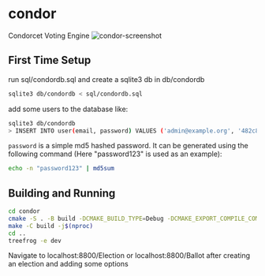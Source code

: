 # condor
Condorcet Voting Engine
![condor-screenshot](https://github.com/terslang/condor/assets/127589779/f9791917-2cd5-4584-a933-0a01db59671f)

## First Time Setup
run sql/condordb.sql and create a sqlite3 db in db/condordb
```bash
sqlite3 db/condordb < sql/condordb.sql
```

add some users to the database like:
```bash
sqlite3 db/condordb
> INSERT INTO user(email, password) VALUES ('admin@example.org', '482c811da5d5b4bc6d497ffa98491e38');
```

`password` is a simple md5 hashed password. It can be generated using the following command (Here "password123" is used as an example):

```bash
echo -n "password123" | md5sum
```


## Building and Running
```bash
cd condor
cmake -S . -B build -DCMAKE_BUILD_TYPE=Debug -DCMAKE_EXPORT_COMPILE_COMMANDS=1
make -C build -j$(nproc)
cd ..
treefrog -e dev
```

Navigate to localhost:8800/Election
or localhost:8800/Ballot after creating an election and adding some options


